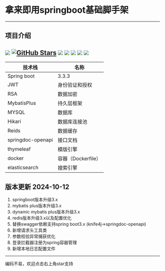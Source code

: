# 拿来即用springboot基础脚手架

---
项目介绍
---
[![](https://img.shields.io/badge/-@remaindertime-FC5531?style=flat&logo=csdn&logoColor=FC5531&labelColor=424242)](https://blog.csdn.net/qq_39818325?type=blog)
[![GitHub Stars](https://img.shields.io/github/stars/RemainderTime/spring-boot-base-demo?style=social)](https://github.com/RemainderTime/spring-boot-base-demo)
![](https://img.shields.io/badge/jdk-1.8+-blue.svg)
![](https://img.shields.io/badge/springboot-3.3.3-{徽标颜色}.svg)
![](https://img.shields.io/badge/springdoc-2.6.0-{徽标颜色}.svg)
![](https://img.shields.io/badge/elasticsearch-8.16.0-005571.svg)
![](https://img.shields.io/badge/redis-3.3.3-FF4438.svg)
---


技术栈     |  名称
-------- | -----
Spring boot | 3.3.3
JWT  | 身份验证和授权
RSA  | 数据加密
MybatisPlus  | 持久层框架
MYSQL | 数据库
Hikari | 数据库连接池
Reids | 数据缓存
springdoc-openapi | 接口文档
thymeleaf | 模版引擎
docker | 容器（Dockerfile）
elasticsearch | 搜索引擎

版本更新 2024-10-12
---
1. springboot版本升级3.x
2. mybatis plus版本升级3.x
3. dynamic mybatis plus版本升级3.x
4. redis版本升级3.x以及配置优化
5. 替换swagger依赖支持spring boot3.x (knife4j->springdoc-openapi)
6. 新增请求头工具类
7. 参数校验异常捕获优化
8. 登录拦截器注册为spring容器管理 
9. 新增本地日志配置文件

---
编码不易，欢迎点击右上角star支持


